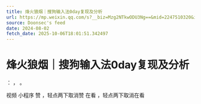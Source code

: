 ```yaml
---
title: 烽火狼烟｜搜狗输入法0day复现及分析
url: https://mp.weixin.qq.com/s?__biz=Mzg2NTkwODU3Ng==&mid=2247510320&idx=1&sn=a34ae11e1941ddbcc37f9e0deaa0ae32
source: Doonsec's feed
date: 2024-08-02
fetch_date: 2025-10-06T18:01:51.342497
---
```


# 烽火狼烟｜搜狗输入法0day复现及分析

：
，
。

视频
小程序
赞
，轻点两下取消赞
在看
，轻点两下取消在看